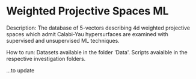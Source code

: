 # Weighted Projective Spaces ML
Description:
The database of 5-vectors describing 4d weighted projective spaces which admit Calabi-Yau hypersurfaces are examined with supervised and unsupervised ML techniques.

How to run:
Datasets available in the folder 'Data'.
Scripts avaialble in the respective investigation folders.

...to update
